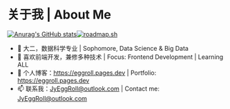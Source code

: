 # 关于我 | About Me

[![Anurag's GitHub stats](https://github-readme-stats.vercel.app/api?username=Jy-EggRoll&theme=midnight-purple)](https://github.com/anuraghazra/github-readme-stats)[![roadmap.sh](https://roadmap.sh/card/tall/67a6df68f863343482c45936?variant=dark)](https://roadmap.sh)

- 👋 大二，数据科学专业 | Sophomore, Data Science & Big Data
- 🌱 喜欢前端开发，兼修多种技术 | Focus: Frontend Development | Learning ALL
- 🔗 个人博客：<https://eggroll.pages.dev> | Portfolio: <https://eggroll.pages.dev>
- 📫 联系我：<JyEggRoll@outlook.com> | Contact me: <JyEggRoll@outlook.com>
